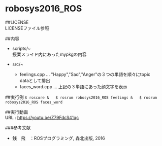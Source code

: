 # robosys2016_ROS##LICENSE    LICENSEファイル参照  ##内容    * scripts/~      授業スライド内にあったmypkgの内容    * src/~      * feelings.cpp ... "Happy","Sad","Anger"の３つの単語を順々にtopic dataとして排出  	* faces_word.cpp ... 上記の３単語にあった顔文字を表示  ##実行例  ` $ roscore &      $ rosrun robosys2016_ROS feelings &  	$ rosrun robosys2016_ROS faces_word  `  ##実行動画   URL : https://youtu.be/Z79FdcS41qc###参考文献 * 銭　飛　：ROSプログラミング, 森北出版, 2016